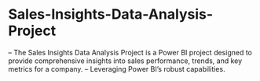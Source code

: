 # Sales-Insights-Data-Analysis-Project
– The Sales Insights Data Analysis Project is a Power BI project designed to provide comprehensive insights into sales performance, trends, and key metrics for a company. – Leveraging Power BI’s robust capabilities.

